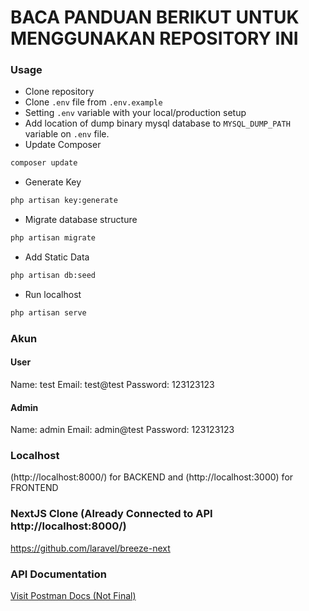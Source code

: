 # BACA PANDUAN BERIKUT UNTUK MENGGUNAKAN REPOSITORY INI

### Usage

-   Clone repository
-   Clone `.env` file from `.env.example`
-   Setting `.env` variable with your local/production setup
-   Add location of dump binary mysql database to `MYSQL_DUMP_PATH` variable on `.env` file.
-   Update Composer

```bash
composer update
```

-   Generate Key

```bash
php artisan key:generate
```

-   Migrate database structure

```bash
php artisan migrate
```

-   Add Static Data

```bash
php artisan db:seed
```

-   Run localhost

```bash
php artisan serve
```

### Akun

#### User
Name: test
Email: test@test
Password: 123123123

#### Admin
Name: admin
Email: admin@test
Password: 123123123

<!-- -   Run Queue
```bash
php artisan queue:work
``` -->

### Localhost

(http://localhost:8000/) for BACKEND and (http://localhost:3000) for FRONTEND

### NextJS Clone (Already Connected to API http://localhost:8000/)

https://github.com/laravel/breeze-next

### API Documentation

[Visit Postman Docs (Not Final)](https://documenter.getpostman.com/view/31499252/2sAXjM3BXm)
